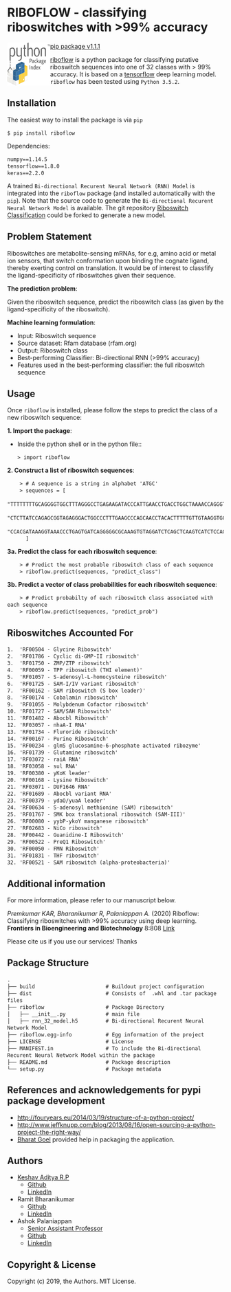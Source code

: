 # RIBOFLOW - classifying riboswitches with >99% accuracy

<img align="left" width="100" height="100" src="https://github.com/RiboswitchClassifier/riboflow/blob/master/pypi_logo.svg">

[pip package v1.1.1](https://pypi.org/project/riboflow/)

[riboflow](https://test.pypi.org/project/riboflow/) is a python package for classifying putative riboswitch sequences into one of 32 classes with > 99% accuracy. It is based on a [tensorflow](https://www.tensorflow.org) deep learning model. ``riboflow`` has been tested using ``Python 3.5.2``. 

Installation
------------

The easiest way to install the package is via ``pip``

    $ pip install riboflow
    
Dependencies:
    
    numpy==1.14.5
    tensorflow==1.8.0   
    keras==2.2.0 
    
A trained ``Bi-directional Recurent Neural Network (RNN) Model`` is integrated into the ``riboflow`` package (and installed automatically with the ``pip``). Note that the source code to generate the ``Bi-directional Recurent Neural Network Model`` is available. The git repository [Riboswitch Classification](https://github.com/RiboswitchClassifier/RiboswitchClassification) could be forked to generate a new model.

Problem Statement
-------------------
Riboswitches are metabolite-sensing mRNAs, for e.g, amino acid or metal ion sensors, that switch conformation upon binding the cognate ligand, thereby exerting control on translation. It would be of interest to classfify the ligand-specificity of riboswitches given their sequence. 

**The prediction problem**:

Given the riboswitch sequence, predict the riboswitch class (as given by the ligand-specificity of the riboswitch).

**Machine learning formulation**:
 - Input: Riboswitch sequence
 - Source dataset: Rfam database (rfam.org)
 - Output: Riboswitch class 
 - Best-performing Classifier: Bi-directional RNN (>99% accuracy)
 - Features used in the best-performing classifier: the full riboswitch sequence

Usage
-------------------

Once `riboflow` is installed, please follow the steps to predict the class of a new riboswitch sequence:

**1. Import the package**:

  - Inside the python shell or in the python file::

        > import riboflow

**2. Construct a list of riboswitch sequences**:

        > # A sequence is a string in alphabet 'ATGC'
        > sequences = [
            "TTTTTTTTGCAGGGGTGGCTTTAGGGCCTGAGAAGATACCCATTGAACCTGACCTGGCTAAAACCAGGGTAGGGAATTGCAGAAATGTCCTCATT",
            "CTCTTATCCAGAGCGGTAGAGGGACTGGCCCTTTGAAGCCCAGCAACCTACACTTTTTGTTGTAAGGTGCTAACCTGAGCAGGAGAAATCCTGACCGATGAGAG",
            "CCACGATAAAGGTAAACCCTGAGTGATCAGGGGGCGCAAAGTGTAGGATCTCAGCTCAAGTCATCTCCAGATAAGAAATATCAGAAAGATAGCCTTACTGCCGAA"
          ]

**3a. Predict the class for each riboswitch sequence**:

        > # Predict the most probable riboswitch class of each sequence
        > riboflow.predict(sequences, "predict_class")
        
**3b. Predict a vector of class probabilities for each riboswitch sequence**:

        > # Predict probabilty of each riboswitch class associated with each sequence 
        > riboflow.predict(sequences, "predict_prob")

Riboswitches Accounted For 
------------

    1.  'RF00504 - Glycine Riboswitch'
    2.  'RF01786 - Cyclic di-GMP-II riboswitch'
    3.  'RF01750 - ZMP/ZTP riboswitch'
    4.  'RF00059 - TPP riboswitch (THI element)'
    5.  'RF01057 - S-adenosyl-L-homocysteine riboswitch'
    6.  'RF01725 - SAM-I/IV variant riboswitch'
    7.  'RF00162 - SAM riboswitch (S box leader)'
    8.  'RF00174 - Cobalamin riboswitch'
    9.  'RF01055 - Molybdenum Cofactor riboswitch'
    10. 'RF01727 - SAM/SAH Riboswitch'
    11. 'RF01482 - Abocbl Riboswitch'
    12. 'RF03057 - nhaA-I RNA'
    13. 'RF01734 - Fluroride riboswitch'
    14. 'RF00167 - Purine Riboswitch'
    15. 'RF00234 - glmS glucosamine-6-phosphate activated ribozyme'
    16. 'RF01739 - Glutamine riboswitch'
    17. 'RF03072 - raiA RNA'
    18. 'RF03058 - sul RNA'
    19. 'RF00380 - yKoK leader'
    20. 'RF00168 - Lysine Riboswitch'
    21. 'RF03071 - DUF1646 RNA'
    22. 'RF01689 - Abocbl variant RNA'
    23. 'RF00379 - ydaO/yuaA leader'
    24. 'RF00634 - S-adenosyl methionine (SAM) riboswitch'
    25. 'RF01767 - SMK box translational riboswitch (SAM-III)'
    26. 'RF00080 - yybP-ykoY manganese riboswitch'
    27. 'RF02683 - NiCo riboswitch'
    28. 'RF00442 - Guanidine-I Riboswitch'
    29. 'RF00522 - PreQ1 Riboswitch'
    30. 'RF00050 - FMN Riboswitch'
    31. 'RF01831 - THF riboswitch'
    32. 'RF00521 - SAM riboswitch (alpha-proteobacteria)'
    
Additional information
-----
For more information, please refer to our manuscript below. 

*Premkumar KAR, Bharanikumar R, Palaniappan A.* (2020) Riboflow: Classifying riboswitches with >99% accuracy using deep learning. **Frontiers in Bioengineering and Biotechnology** 8:808 [Link](https://www.frontiersin.org/article/10.3389/fbioe.2020.00808)  

Please cite us if you use our services! Thanks

Package Structure
-----

    .
    ├── build                       # Buildout project configuration
    ├── dist                        # Consists of  .whl and .tar package files
    ├── riboflow                    # Package Directory
    │   ├── __init__.py             # main file
    │   ├── rnn_32_model.h5         # Bi-directional Recurent Neural Network Model
    ├── riboflow.egg-info           # Egg information of the project
    ├── LICENSE                     # License
    ├── MANIFEST.in                 # To include the Bi-directional Recurent Neural Network Model within the package
    ├── README.md                   # Package description
    └── setup.py                    # Package metadata

References and acknowledgements for pypi package development
----------

  * http://fouryears.eu/2014/03/19/structure-of-a-python-project/
  * http://www.jeffknupp.com/blog/2013/08/16/open-sourcing-a-python-project-the-right-way/
  * [Bharat Goel](https://github.com/BharatGoel36) provided help in packaging the application. 
  
Authors
----------

  * [Keshav Aditya R.P](https://keshavadityarp.github.io)
    - [Github](https://github.com/KeshavAdityaRP)
    - [LinkedIn](https://www.linkedin.com/in/keshavadityarp/)
  * Ramit Bharanikumar
    - [Github](https://github.com/ramit29)
    - [LinkedIn](https://www.linkedin.com/in/ramit-bharanikumar-12a014114/)
  * Ashok Palaniappan
    - [Senior Assistant Professor](http://www.sastra.edu/staffprofiles/schools/scbt.php?staff_id=C2164)
    - [Github](https://github.com/apalania)
    - [LinkedIn](https://www.linkedin.com/in/ashokpalaniappan/)


Copyright & License
-------------------

Copyright (c) 2019, the Authors. MIT License.

